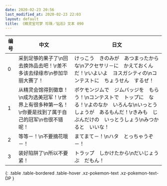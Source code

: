 ```yaml
---
date: 2020-02-23 20:56
last_modified_at: 2020-02-23 22:03
layout: default
title: 《精灵宝可梦 珍珠／钻石》文本 090
---
```

| 编号 | 中文 | 日文 |
| ---- | ---- | ---- |
| 0 | 采到足够的果子了\n回去换饰品去吧！\r差不多该去绿缘市\n参加华丽大赛了！ | けっこう　きのみが　あつまったからな\nアクセサリ－に　かえておくんだ！\rいよいよ　ヨスガシティの\nコンテストに　ちょうせん　するぜ！ |
| 1 | 从精灵会馆得到徽章！\n成为选美冠军！\r世界上有很多种第一名！\r你要是找到了属于自己的冠军\n也很不错呢！ | ポケモンジムで　ジムバッジを　もらう！\nコンテストで　トップに　なる！\rよのなか　いろんな\nいっとうしょうが　あるもんだ！\rきみも　じぶんだけの　いっとうしょう\nみつかると　いいな！ |
| 2 | 等等－！\n不要摘花哦－！ | まてまて－！\nハタ　とっちゃうぞ－！ |
| 3 | 装好陷阱了\n所以不要紧！ | トラップ　しかけたから\nだいじょうぶ　だもん！ |
{: .table .table-bordered .table-hover .xz-pokemon-text .xz-pokemon-text-DP }